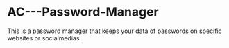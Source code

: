 # AC---Password-Manager

This is a password manager that keeps your data of passwords
on specific websites or socialmedias.
